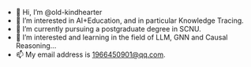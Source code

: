 - 👋 Hi, I’m @old-kindhearter
- 👀 I’m interested in AI+Education, and in particular Knowledge Tracing.
- 🌱 I’m currently pursuing a postgraduate degree in SCNU.
- 💞️ I’m interested and learning in the field of LLM, GNN and Causal Reasoning...
- 📫 My email address is 1966450901@qq.com.

<!---
old-kindhearter/old-kindhearter is a ✨ special ✨ repository because its `README.md` (this file) appears on your GitHub profile.
You can click the Preview link to take a look at your changes.
--->
